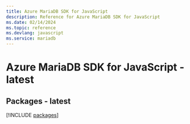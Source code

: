 ```yaml
---
title: Azure MariaDB SDK for JavaScript
description: Reference for Azure MariaDB SDK for JavaScript
ms.date: 02/14/2024
ms.topic: reference
ms.devlang: javascript
ms.service: mariadb
---
```

# Azure MariaDB SDK for JavaScript - latest
## Packages - latest
[!INCLUDE [packages](mariadb-index.md)]